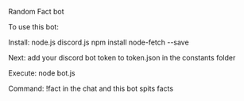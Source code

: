Random Fact bot


To use this bot:

Install: 
node.js
discord.js
npm install node-fetch --save

Next:
add your discord bot token to token.json in the constants folder

Execute:
node bot.js

Command:
!fact in the chat and this bot spits facts
